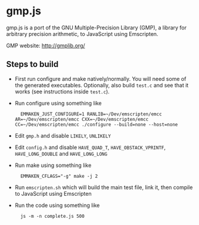 gmp.js
======

gmp.js is a port of the GNU Multiple-Precision Library (GMP), a library
for arbitrary precision arithmetic, to JavaScript using Emscripten.

GMP website: http://gmplib.org/


Steps to build
--------------

* First run configure and make natively/normally. You will need some
  of the generated executables. Optionally, also build ``test.c`` and see
  that it works (see instructions inside ``test.c``).

* Run configure using something like

        EMMAKEN_JUST_CONFIGURE=1 RANLIB=~/Dev/emscripten/emcc AR=~/Dev/emscripten/emcc CXX=~/Dev/emscripten/emcc CC=~/Dev/emscripten/emcc ./configure --build=none --host=none

* Edit ``gmp.h`` and disable ``LIKELY``, ``UNLIKELY``

* Edit ``config.h`` and disable ``HAVE_QUAD_T``, ``HAVE_OBSTACK_VPRINTF``, ``HAVE_LONG_DOUBLE`` and ``HAVE_LONG_LONG``

* Run make using something like

        EMMAKEN_CFLAGS="-g" make -j 2

* Run ``emscripten.sh`` which will build the main test file, link it, then
  compile to JavaScript using Emscripten

* Run the code using something like

        js -m -n complete.js 500

